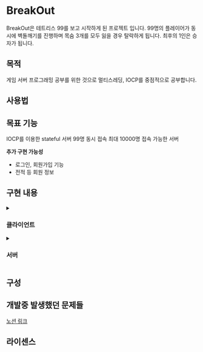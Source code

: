 # BreakOut

BreakOut은 테트리스 99를 보고 시작하게 된 프로젝트 입니다. 99명의 플레이어가 동시에 벽돌깨기를 진행하며 목숨 3개를 모두 잃을 경우 탈락하게 됩니다.
최후의 1인은 승자가 됩니다. 

## 목적
게임 서버 프로그래밍 공부를 위한 것으로 멀티스레딩, IOCP를 중점적으로 공부합니다.

<!-- 이 프로젝트를 통해 성취하고자 하는 목표도 기술-->
## 사용법

## 목표 기능
IOCP를 이용한 stateful 서버
99명 동시 접속
최대 10000명 접속 가능한 서버


**추가 구현 가능성**
* 로그인, 회원가입 기능
* 전적 등 회원 정보
<!---->
## 구현 내용

<details markdown="1">
<summary><h3>클라이언트</h3></summary>



</details>


<details markdown="2">
<summary><h3>서버</h3></summary>
<!-- 서버 내용 기입-->


</details>




## 구성

## 개발중 발생했던 문제들
[노션 링크](https://abundant-outrigger-83d.notion.site/BreakOut-791f740fbc3243c29e9a113240a65ec4)

## 라이센스

